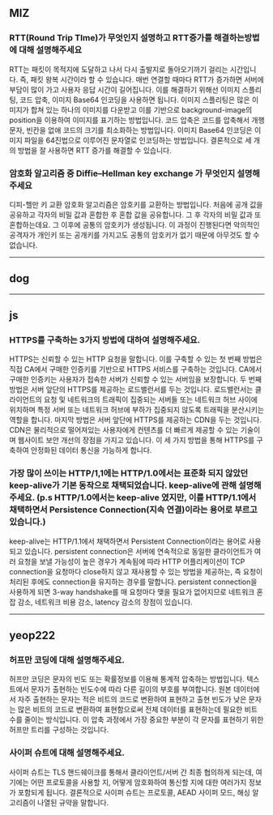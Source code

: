 ## MIZ

### RTT(Round Trip TIme)가 무엇인지 설명하고 RTT증가를 해결하는방법에 대해 설명해주세요

RTT는 패킷이 목적지에 도달하고 나서 다시 출발지로 돌아오기까기 걸리는 시간입니다. 즉, 패킷 왕복 시간이라 할 수 있습니다. 매번 연결할 때마다 RTT가 증가하면 서버에 부담이 많이 가고 사용자 응답 시간이 길어집니다. 이를 해결하기 위해선 이미지 스플리팅, 코드 압축, 이미지 Base64 인코딩을 사용하면 됩니다. 이미지 스플리팅은 많은 이미지가 합쳐 있는 하나의 이미지를 다운받고 이를 기반으로 background-image의 position을 이용하여 이미지를 표기하는 방법입니다. 코드 압축은 코드를 압축해서 개행 문자, 빈칸을 없애 코드의 크기를 최소화하는 방법입니다. 이미지 Base64 인코딩은 이미지 파일을 64진법으로 이루어진 문자열로 인코딩하는 방법입니다. 결론적으로 세 개의 방법을 잘 사용하면 RTT 증가를 해결할 수 있습니다.

### 암호화 알고리즘 중 Diffie–Hellman key exchange 가 무엇인지 설명해주세요

디피-헬만 키 교환 암호화 알고리즘은 암호키를 교환하는 방법입니다. 처음에 공개 값을 공유하고 각자의 비밀 값과 혼합한 후 혼합 값을 공유합니다. 그 후 각자의 비밀 값과 또 혼합하는데요. 그 이후에 공통의 암호키가 생성됩니다. 이 과정이 진행된다면 악의적인 공격자가 개인키 또는 공개키를 가지고도 공통의 암호키가 없기 때문에 아무것도 할 수 없습니다.

---

## dog

---

## js

### HTTPS를 구축하는 3가지 방법에 대하여 설명해주세요.

HTTPS는 신뢰할 수 있는 HTTP 요청을 말합니다. 이를 구축할 수 있는 첫 번째 방법은 직접 CA에서 구매한 인증키를 기반으로 HTTPS 서비스를 구축하는 것입니다. CA에서 구매한 인증키는 사용자가 접속한 서버가 신뢰할 수 있는 서버임을 보장합니다. 두 번째 방법은 서버 앞단의 HTTPS를 제공하는 로드밸런서를 두는 것입니다. 로드밸런서는 클라이언트의 요청 및 네트워크의 트래픽이 집중되는 서버들 또는 네트워크 허브 사이에 위치하며 특정 서버 또는 네트워크 허브에 부하가 집중되지 않도록 트래픽을 분산시키는 역할을 합니다. 마지막 방법은 서버 앞단에 HTTPS를 제공하는 CDN을 두는 것입니다. CDN은 물리적으로 떨어져있는 사용자에게 컨텐츠를 더 빠르게 제공할 수 있는 기술이며 웹사이트 보안 개선의 장점을 가지고 있습니다. 이 세 가지 방법을 통해 HTTPS를 구축하여 안정화된 데이터 통신을 가능하게 합니다.

### 가장 많이 쓰이는 HTTP/1,1에는 HTTP/1.0에서는 표준화 되지 않았던 keep-alive가 기본 동작으로 채택되었습니다. keep-alive에 관해 설명해 주세요. (p.s HTTP/1.0에서는 keep-alive 였지만, 이를 HTTP/1.1에서 채택하면서 Persistence Connection(지속 연결)이라는 용어로 부르고 있습니다.)

keep-alive는 HTTP/1.1에서 채택하면서 Persistent Connection이라는 용어로 사용되고 있습니다. persistent connection은 서버에 연속적으로 동일한 클라이언트가 여러 요청을 보낼 가능성이 높은 경우가 계속됨에 따라 HTTP 어플리케이션이 TCP connection을 요청마다 close하지 않고 재사용할 수 있는 방법을 제공하는, 즉 요청이 처리된 후에도 connection을 유지하는 경우를 말합니다. persistent connection을 사용하게 되면 3-way handshake를 매 요청마다 맺을 필요가 없어지므로 네트워크 혼잡 감소, 네트워크 비용 감소, latency 감소의 장점이 있습니다.

---

## yeop222

### 허프만 코딩에 대해 설명해주세요.

허프만 코딩은 문자의 빈도 또는 확률정보를 이용해 통계적 압축하는 방법입니다. 텍스트에서 문자가 출현하는 빈도수에 따라 다른 길이의 부호를 부여합니다. 원본 데이터에서 자주 출현하는 문자는 적은 비트의 코드로 변환하여 표현하고 출현 빈도가 낮은 문자는 많은 비트의 코드로 변환하여 표현함으로써 전체 데이터를 표현하는데 필요한 비트 수를 줄이는 방식입니다. 이 압축 과정에서 가장 중요한 부분이 각 문자를 표현하기 위한 허프만 트리를 구성하는 것입니다.

### 사이퍼 슈트에 대해 설명해주세요.

사이퍼 슈트는 TLS 핸드쉐이크를 통해서 클라이언트/서버 간 최종 협의하게 되는데, 여기에는 어떤 프로토콜을 사용할 지, 어떻게 암호화하여 통신할 지에 대한 여러가지 정보가 포함되게 됩니다. 결론적으로 사이퍼 슈트는 프로토콜, AEAD 사이퍼 모드, 해싱 알고리즘이 나열된 규약을 말합니다.
